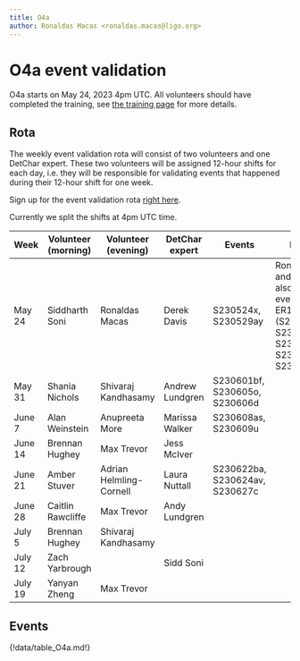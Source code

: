 ```yaml
---
title: O4a
author: Ronaldas Macas <ronaldas.macas@ligo.org>
---
```


# O4a event validation

O4a starts on May 24, 2023 4pm UTC. All volunteers should have completed the training, see [the training page](training.md) for more details.

## Rota

The weekly event validation rota will consist of two volunteers and one DetChar expert. These two volunteers will be assigned 12-hour shifts for each day, i.e. they will be responsible for validating events that happened during their 12-hour shift for one week.

Sign up for the event validation rota [right here](https://docs.google.com/document/d/1KG7r8cv---d1DZ6uqUmnudz8fZ_eBrCXiIMq8UDTfXA/edit#).

Currently we split the shifts at 4pm UTC time.

| Week        | Volunteer (morning) | Volunteer (evening) | DetChar expert | Events | Notes |
|-------------|---------------------|---------------------|----------------|--------|-------|
| May 24      | Siddharth Soni      | Ronaldas Macas          | Derek Davis    | S230524x, S230529ay | Ronaldas and Sidd also validate events from ER15 (S230502m, S230518h, S230520ae, S230522a, S230522n) |
| May 31      | Shania Nichols      | Shivaraj Kandhasamy     | Andrew Lundgren| S230601bf, S230605o, S230606d |       |
| June 7      | Alan Weinstein      | Anupreeta More          | Marissa Walker | S230608as, S230609u |       |
| June 14     | Brennan Hughey      | Max Trevor              | Jess McIver    |        |       |
| June 21     | Amber Stuver        | Adrian Helmling-Cornell | Laura Nuttall  | S230622ba, S230624av, S230627c |       |
| June 28     | Caitlin Rawcliffe   | Max Trevor              | Andy Lundgren  |        |       |
| July 5      | Brennan Hughey      | Shivaraj Kandhasamy     |                |        |       |
| July 12     | Zach Yarbrough      |                         | Sidd Soni      |        |       |
| July 19     | Yanyan Zheng        | Max Trevor              |                |        |       |
 
## Events

{!data/table_O4a.md!}
